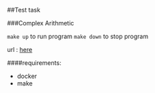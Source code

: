 ##Test task

###Complex Arithmetic

``make up`` to run program
``make down`` to stop program

url : [here](http://localhost:8888/)

####requirements:
- docker
- make